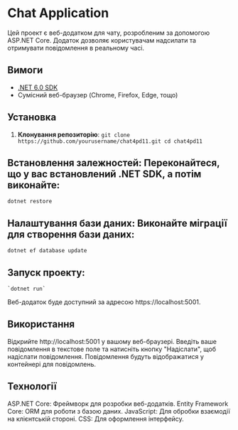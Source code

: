 # Chat Application

Цей проект є веб-додатком для чату, розробленим за допомогою ASP.NET Core. Додаток дозволяє користувачам надсилати та отримувати повідомлення в реальному часі.

## Вимоги

- [.NET 6.0 SDK](https://dotnet.microsoft.com/download/dotnet/6.0)
- Сумісний веб-браузер (Chrome, Firefox, Edge, тощо)

## Установка

1. **Клонування репозиторію**:
   `git clone https://github.com/yourusername/chat4pd11.git
   cd chat4pd11`
   
## Встановлення залежностей: Переконайтеся, що у вас встановлений .NET SDK, а потім виконайте:



`dotnet restore`




## Налаштування бази даних: Виконайте міграції для створення бази даних:


  `dotnet ef database update`

## Запуск проекту:




    `dotnet run`

   Веб-додаток буде доступний за адресою https://localhost:5001.

## Використання

   Відкрийте http://localhost:5001 у вашому веб-браузері.
   Введіть ваше повідомлення в текстове поле та натисніть кнопку "Надіслати", щоб надіслати повідомлення.
   Повідомлення будуть відображатися у контейнері для повідомлень.

## Технології

   ASP.NET Core: Фреймворк для розробки веб-додатків.
   Entity Framework Core: ORM для роботи з базою даних.
   JavaScript: Для обробки взаємодії на клієнтській стороні.
   CSS: Для оформлення інтерфейсу.

